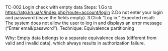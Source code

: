 TC-002 Login check with empty data
Steps:
1.Go to https://atg.kh.ua/c/index.php?route=account/login
2.Do not enter your login and password (leave the fields empty).
3.Click “Log in.”
Expected result:
The system does not allow the user to log in and displays an error message (“Enter email/password”).
Technique: Equivalence partitioning

Why: Empty data belongs to a separate equivalence class (different from valid and invalid data), which always results in authorization failure.
